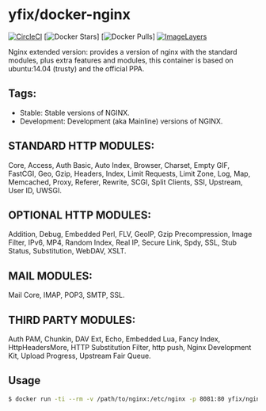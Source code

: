 # yfix/docker-nginx

[![CircleCI](https://img.shields.io/circleci/project/yfix/docker-nginx/release.svg)](https://circleci.com/gh/yfix/docker-nginx)
[![Docker Stars](https://img.shields.io/docker/stars/yfix/nginx.svg)]
[![Docker Pulls](https://img.shields.io/docker/pulls/yfix/nginx.svg)]
[![ImageLayers](https://imagelayers.io/badge/yfix/nginx.svg)](https://imagelayers.io/?images=yfix/nginx:latest 'Get your own badge on imagelayers.io')

Nginx extended version: provides a version of nginx with the standard modules, plus extra features and modules,
this container is based on ubuntu:14.04 (trusty) and the official PPA.
## Tags:
* Stable: Stable versions of NGINX.
* Development: Development (aka Mainline) versions of NGINX.

## STANDARD HTTP MODULES: 
Core, Access, Auth Basic, Auto Index, Browser,
Charset, Empty GIF, FastCGI, Geo, Gzip, Headers, Index, Limit Requests,
Limit Zone, Log, Map, Memcached, Proxy, Referer, Rewrite, SCGI,
Split Clients, SSI, Upstream, User ID, UWSGI.

## OPTIONAL HTTP MODULES:
Addition, Debug, Embedded Perl, FLV, GeoIP,
Gzip Precompression, Image Filter, IPv6, MP4, Random Index, Real IP,
Secure Link, Spdy, SSL, Stub Status, Substitution, WebDAV, XSLT.

## MAIL MODULES:
Mail Core, IMAP, POP3, SMTP, SSL.

## THIRD PARTY MODULES:
Auth PAM, Chunkin, DAV Ext, Echo, Embedded Lua,
Fancy Index, HttpHeadersMore, HTTP Substitution Filter, http push,
Nginx Development Kit, Upload Progress, Upstream Fair Queue.

## Usage

```bash
$ docker run -ti --rm -v /path/to/nginx:/etc/nginx -p 8081:80 yfix/nginx-extras
```
